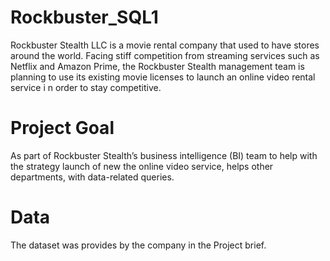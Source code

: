 # Rockbuster_SQL1
Rockbuster Stealth LLC is a movie rental company that used to have
stores around the world. Facing stiff competition from streaming services
such as Netflix and Amazon Prime, the Rockbuster Stealth management
team is planning to use its existing movie licenses to launch an online
video rental service i n order to stay competitive.

# Project Goal
As part of Rockbuster Stealth’s business
intelligence (BI) team to help with the strategy launch of new the
online video service, helps other departments, with data-related
queries.

# Data 
The dataset was provides by the company  in the Project brief.
